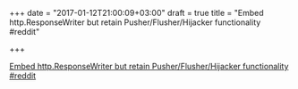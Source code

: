 +++
date = "2017-01-12T21:00:09+03:00"
draft = true
title = "Embed http.ResponseWriter but retain Pusher/Flusher/Hijacker functionality  #reddit"

+++

<p><a href="https://t.co/5vVpkToibh">Embed http.ResponseWriter but retain Pusher/Flusher/Hijacker functionality  #reddit</a></p>
